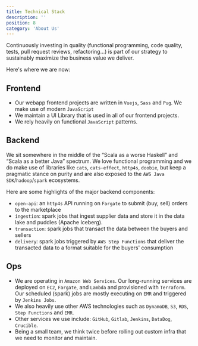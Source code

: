 ```yaml
---
title: Technical Stack
description: ''
position: 8
category: 'About Us'
---
```


Continuously investing in quality (functional programming, code quality, tests, pull request reviews, refactoring…) is part of our strategy to
sustainably maximize the business value we deliver.

Here's where we are now:

## Frontend

- Our webapp frontend projects are written in `Vuejs`, `Sass` and `Pug`. We make use of modern `JavaScript`
- We maintain a UI Library that is used in all of our frontend projects.
- We rely heavily on functional `JavaScript` patterns. 

## Backend

We sit somewhere in the middle of the “Scala as a worse Haskell” and “Scala as a better Java” spectrum.  We love
functional programming and we do make use of libraries like `cats`, `cats-effect`, `http4s`, `doobie`, but keep a pragmatic 
stance on purity and are also exposed to the `AWS Java SDK`/`hadoop`/`spark` ecosystems. 

Here are some highlights of the major backend components:
- `open-api`: an `http4s` API running on `Fargate` to submit (buy, sell) orders to the marketplace
- `ingestion`: spark jobs that ingest supplier data and store it in the data lake and puddles (Apache Iceberg).
- `transaction`: spark jobs that transact the data between the buyers and sellers
- `delivery`: spark jobs triggered by `AWS Step Functions` that deliver the transacted data to a format suitable for the buyers' consumption

## Ops
- We are operating in `Amazon Web Services`.  Our long-running services are deployed on `EC2`, `Fargate`, and `Lambda` and provisioned with `Terraform`.
  Our scheduled (spark) jobs are mostly executing on `EMR` and triggered by `Jenkins Jobs`.
- We also heavily use other AWS technologies such as `DynamoDB`, `S3`, `RDS`, `Step Functions` and `EMR`.
- Other services we use include: `GitHub`, `Gitlab`, `Jenkins`, `DataDog`, `Crucible`.
- Being a small team, we think twice before rolling out custom infra that we need to monitor and maintain. 
